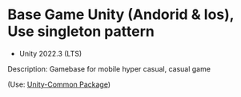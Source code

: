 # Base Game Unity (Andorid & Ios), Use singleton pattern
- Unity 2022.3 (LTS)
  
Description: Gamebase for mobile hyper casual, casual game 


(Use: [Unity-Common Package](https://github.com/wolf-package/unity-common))
